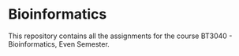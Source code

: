 # Bioinformatics
This repository contains all the assignments for the course BT3040 - Bioinformatics, Even Semester.
